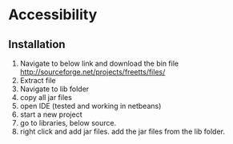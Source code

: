 Accessibility
=============

Installation
-------------

1. Navigate to below link and download the bin file
http://sourceforge.net/projects/freetts/files/
2. Extract file 
3. Navigate to lib folder
5. copy all jar files
6. open IDE (tested and working in netbeans)
7. start a new project
8. go to libraries, below source.
9. right click and add jar files. add the jar files from the lib folder.
